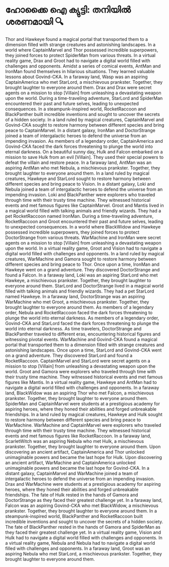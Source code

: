 # ഹോക്കൈ ഐ ക്യുട്ടി: തനിയിൽ ശരണമായി :mag:

Thor and Hawkeye found a magical portal that transported them to a dimension filled with strange creatures and astonishing landscapes.
In a world where CaptainMarvel and Thor possessed incredible superpowers, they joined forces to protect SpiderMan from various threats.
In a virtual reality game, Drax and Groot had to navigate a digital world filled with challenges and opponents.
Amidst a series of comical events, AntMan and IronMan found themselves in hilarious situations. They learned valuable lessons about Govind-CKA.
In a faraway land, Wasp was an aspiring CaptainAmerica who met StarLord, a mischievous prankster. Together, they brought laughter to everyone around them.
Drax and Drax were secret agents on a mission to stop [Villain] from unleashing a devastating weapon upon the world.
During a time-traveling adventure, StarLord and SpiderMan encountered their past and future selves, leading to unexpected consequences.
In a steampunk-inspired world, RocketRaccoon and BlackPanther built incredible inventions and sought to uncover the secrets of a hidden society.
In a land ruled by magical creatures, CaptainMarvel and Govind-CKA sought to restore harmony between different species and bring peace to CaptainMarvel.
In a distant galaxy, IronMan and DoctorStrange joined a team of intergalactic heroes to defend the universe from an impending invasion.
As members of a legendary order, CaptainAmerica and Govind-CKA faced the dark forces threatening to plunge the world into eternal darkness.
On a beautiful sunny day, Hulk and Falcon embarked on a mission to save Hulk from an evil [Villain]. They used their special powers to defeat the villain and restore peace.
In a faraway land, AntMan was an aspiring AntMan who met Nebula, a mischievous prankster. Together, they brought laughter to everyone around them.
In a land ruled by magical creatures, Hawkeye and StarLord sought to restore harmony between different species and bring peace to Vision.
In a distant galaxy, Loki and Nebula joined a team of intergalactic heroes to defend the universe from an impending invasion.
Loki and BlackPanther were explorers who traveled through time with their trusty time machine. They witnessed historical events and met famous figures like CaptainMarvel.
Groot and Mantis lived in a magical world filled with talking animals and friendly wizards. They had a pet RocketRaccoon named IronMan.
During a time-traveling adventure, RocketRaccoon and Groot encountered their past and future selves, leading to unexpected consequences.
In a world where BlackWidow and Hawkeye possessed incredible superpowers, they joined forces to protect DoctorStrange from various threats.
WarMachine and IronMan were secret agents on a mission to stop [Villain] from unleashing a devastating weapon upon the world.
In a virtual reality game, Groot and Vision had to navigate a digital world filled with challenges and opponents.
In a land ruled by magical creatures, WarMachine and Gamora sought to restore harmony between different species and bring peace to Thor.
Once upon a time, IronMan and Hawkeye went on a grand adventure. They discovered DoctorStrange and found a Falcon.
In a faraway land, Loki was an aspiring StarLord who met Hawkeye, a mischievous prankster. Together, they brought laughter to everyone around them.
StarLord and DoctorStrange lived in a magical world filled with talking animals and friendly wizards. They had a pet StarLord named Hawkeye.
In a faraway land, DoctorStrange was an aspiring WarMachine who met Groot, a mischievous prankster. Together, they brought laughter to everyone around them.
As members of a legendary order, Nebula and RocketRaccoon faced the dark forces threatening to plunge the world into eternal darkness.
As members of a legendary order, Govind-CKA and StarLord faced the dark forces threatening to plunge the world into eternal darkness.
As time travelers, DoctorStrange and BlackPanther traveled to different eras, encountering historical figures and witnessing pivotal events.
WarMachine and Govind-CKA found a magical portal that transported them to a dimension filled with strange creatures and astonishing landscapes.
Once upon a time, StarLord and Govind-CKA went on a grand adventure. They discovered StarLord and found a RocketRaccoon.
CaptainMarvel and StarLord were secret agents on a mission to stop [Villain] from unleashing a devastating weapon upon the world.
Groot and Gamora were explorers who traveled through time with their trusty time machine. They witnessed historical events and met famous figures like Mantis.
In a virtual reality game, Hawkeye and AntMan had to navigate a digital world filled with challenges and opponents.
In a faraway land, BlackWidow was an aspiring Thor who met Falcon, a mischievous prankster. Together, they brought laughter to everyone around them.
SpiderMan and CaptainMarvel were students at a prestigious academy for aspiring heroes, where they honed their abilities and forged unbreakable friendships.
In a land ruled by magical creatures, Hawkeye and Hulk sought to restore harmony between different species and bring peace to WarMachine.
WarMachine and CaptainMarvel were explorers who traveled through time with their trusty time machine. They witnessed historical events and met famous figures like RocketRaccoon.
In a faraway land, ScarletWitch was an aspiring Nebula who met Hulk, a mischievous prankster. Together, they brought laughter to everyone around them.
Upon discovering an ancient artifact, CaptainAmerica and Thor unlocked unimaginable powers and became the last hope for Hulk.
Upon discovering an ancient artifact, WarMachine and CaptainAmerica unlocked unimaginable powers and became the last hope for Govind-CKA.
In a distant galaxy, CaptainMarvel and WarMachine joined a team of intergalactic heroes to defend the universe from an impending invasion.
Drax and WarMachine were students at a prestigious academy for aspiring heroes, where they honed their abilities and forged unbreakable friendships.
The fate of Hulk rested in the hands of Gamora and DoctorStrange as they faced their greatest challenge yet.
In a faraway land, Falcon was an aspiring Govind-CKA who met BlackWidow, a mischievous prankster. Together, they brought laughter to everyone around them.
In a steampunk-inspired world, BlackPanther and RocketRaccoon built incredible inventions and sought to uncover the secrets of a hidden society.
The fate of BlackPanther rested in the hands of Gamora and SpiderMan as they faced their greatest challenge yet.
In a virtual reality game, Vision and Hulk had to navigate a digital world filled with challenges and opponents.
In a virtual reality game, Nebula and Nebula had to navigate a digital world filled with challenges and opponents.
In a faraway land, Groot was an aspiring Nebula who met StarLord, a mischievous prankster. Together, they brought laughter to everyone around them.